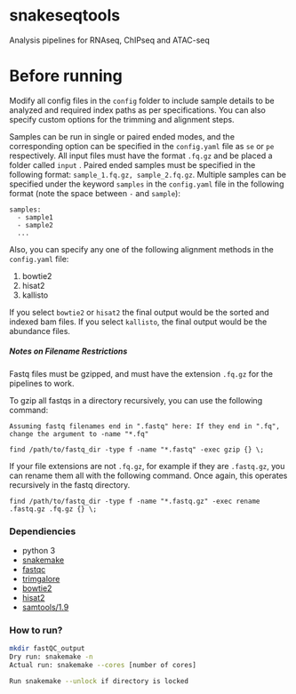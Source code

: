 # snakeseqtools
Analysis pipelines for RNAseq, ChIPseq and ATAC-seq


# Before running 
Modify all config files in the `config` folder to include sample details to be analyzed and required index paths as per specifications. You can also specify custom options for the trimming and alignment steps. 

Samples can be run in single or paired ended modes, and the corresponding option can be specified in the `config.yaml` file as `se` or `pe` respectively. All input files must have the format `.fq.gz` and be placed a folder called `input` . Paired ended samples must be specified in the following format: `sample_1.fq.gz, sample_2.fq.gz`. Multiple samples can be specified under the keyword `samples` in the `config.yaml` file in the following format (note the space between `-` and `sample`):

```
samples:
  - sample1
  - sample2
  ...
```

Also, you can specify any one of the following alignment methods in the `config.yaml` file:
1) bowtie2
2) hisat2
3) kallisto

If you select `bowtie2` or `hisat2` the final output would be the sorted and indexed bam files. If you select `kallisto`, the final output would be the abundance files.

##### Notes on Filename Restrictions

Fastq files must be gzipped, and must have the extension `.fq.gz` for the pipelines to work.

To gzip all fastqs in a directory recursively, you can use the following command:

    Assuming fastq filenames end in ".fastq" here: If they end in ".fq", change the argument to -name "*.fq"
    
    find /path/to/fastq_dir -type f -name "*.fastq" -exec gzip {} \;

If your file extensions are not `.fq.gz`, for example if they are `.fastq.gz`, you can rename them all with the following command. Once again, this operates recursively in the fastq directory.

    find /path/to/fastq_dir -type f -name "*.fastq.gz" -exec rename .fastq.gz .fq.gz {} \;

### Dependiencies
* python 3
* [snakemake](https://snakemake.readthedocs.io/en/stable/)
* [fastqc](https://www.bioinformatics.babraham.ac.uk/projects/fastqc/)
* [trimgalore](https://www.bioinformatics.babraham.ac.uk/projects/trim_galore/)
* [bowtie2](http://bowtie-bio.sourceforge.net/bowtie2/index.shtml)
* [hisat2](http://daehwankimlab.github.io/hisat2/)
* [samtools/1.9](http://www.htslib.org/)


### How to run?

```bash
mkdir fastQC_output
Dry run: snakemake -n
Actual run: snakemake --cores [number of cores]

Run snakemake --unlock if directory is locked
```
